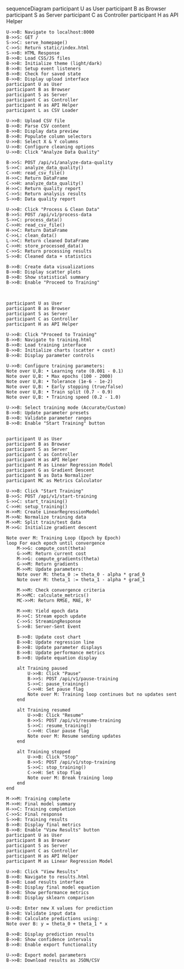 sequenceDiagram
participant U as User
participant B as Browser
participant S as Server
participant C as Controller
participant H as API Helper

    U->>B: Navigate to localhost:8000
    B->>S: GET /
    S->>C: serve_homepage()
    C->>S: Return static/index.html
    S->>B: HTML Response
    B->>B: Load CSS/JS files
    B->>B: Initialize theme (light/dark)
    B->>B: Setup event listeners
    B->>B: Check for saved state
    B->>B: Display upload interface
    participant U as User
    participant B as Browser
    participant S as Server
    participant C as Controller
    participant H as API Helper
    participant L as CSV Loader

    U->>B: Upload CSV file
    B->>B: Parse CSV content
    B->>B: Display data preview
    B->>B: Populate column selectors
    U->>B: Select X & Y columns
    U->>B: Configure cleaning options
    U->>B: Click "Analyze Data Quality"

    B->>S: POST /api/v1/analyze-data-quality
    S->>C: analyze_data_quality()
    C->>H: read_csv_file()
    H->>C: Return DataFrame
    C->>H: analyze_data_quality()
    H->>C: Return quality report
    C->>S: Return analysis results
    S->>B: Data quality report

    U->>B: Click "Process & Clean Data"
    B->>S: POST /api/v1/process-data
    S->>C: process_data()
    C->>H: read_csv_file()
    H->>C: Return DataFrame
    C->>L: clean_data()
    L->>C: Return cleaned DataFrame
    C->>H: store_processed_data()
    C->>S: Return processing results
    S->>B: Cleaned data + statistics

    B->>B: Create data visualizations
    B->>B: Display scatter plots
    B->>B: Show statistical summary
    B->>B: Enable "Proceed to Training"



    participant U as User
    participant B as Browser
    participant S as Server
    participant C as Controller
    participant H as API Helper

    U->>B: Click "Proceed to Training"
    B->>B: Navigate to training.html
    B->>B: Load training interface
    B->>B: Initialize charts (scatter + cost)
    B->>B: Display parameter controls

    U->>B: Configure training parameters:
    Note over U,B: • Learning rate (0.001 - 0.1)
    Note over U,B: • Max epochs (100 - 2000)
    Note over U,B: • Tolerance (1e-6 - 1e-2)
    Note over U,B: • Early stopping (true/false)
    Note over U,B: • Train split (0.7 - 0.9)
    Note over U,B: • Training speed (0.2 - 1.0)

    U->>B: Select training mode (Accurate/Custom)
    B->>B: Update parameter presets
    B->>B: Validate parameter ranges
    B->>B: Enable "Start Training" button


    participant U as User
    participant B as Browser
    participant S as Server
    participant C as Controller
    participant H as API Helper
    participant M as Linear Regression Model
    participant G as Gradient Descent
    participant N as Data Normalizer
    participant MC as Metrics Calculator

    U->>B: Click "Start Training"
    B->>S: POST /api/v1/start-training
    S->>C: start_training()
    C->>H: setup_training()
    H->>M: Create LinearRegressionModel
    M->>N: Normalize training data
    M->>M: Split train/test data
    M->>G: Initialize gradient descent

    Note over M: Training Loop (Epoch by Epoch)
    loop For each epoch until convergence
        M->>G: compute_cost(theta)
        G->>M: Return current cost
        M->>G: compute_gradients(theta)
        G->>M: Return gradients
        M->>M: Update parameters:
        Note over M: theta_0 := theta_0 - alpha * grad_0
        Note over M: theta_1 := theta_1 - alpha * grad_1

        M->>M: Check convergence criteria
        M->>MC: calculate_metrics()
        MC->>M: Return RMSE, MAE, R²

        M->>H: Yield epoch data
        H->>C: Stream epoch update
        C->>S: StreamingResponse
        S->>B: Server-Sent Event

        B->>B: Update cost chart
        B->>B: Update regression line
        B->>B: Update parameter displays
        B->>B: Update performance metrics
        B->>B: Update equation display

        alt Training paused
            U->>B: Click "Pause"
            B->>S: POST /api/v1/pause-training
            S->>C: pause_training()
            C->>H: Set pause flag
            Note over M: Training loop continues but no updates sent
        end

        alt Training resumed
            U->>B: Click "Resume"
            B->>S: POST /api/v1/resume-training
            S->>C: resume_training()
            C->>H: Clear pause flag
            Note over M: Resume sending updates
        end

        alt Training stopped
            U->>B: Click "Stop"
            B->>S: POST /api/v1/stop-training
            S->>C: stop_training()
            C->>H: Set stop flag
            Note over M: Break training loop
        end
    end

    M->>M: Training complete
    M->>H: Final model summary
    H->>C: Training completion
    C->>S: Final response
    S->>B: Training results
    B->>B: Display final metrics
    B->>B: Enable "View Results" button
    participant U as User
    participant B as Browser
    participant S as Server
    participant C as Controller
    participant H as API Helper
    participant M as Linear Regression Model

    U->>B: Click "View Results"
    B->>B: Navigate to results.html
    B->>B: Load results interface
    B->>B: Display final model equation
    B->>B: Show performance metrics
    B->>B: Display sklearn comparison

    U->>B: Enter new X values for prediction
    B->>B: Validate input data
    B->>B: Calculate predictions using:
    Note over B: y = theta_0 + theta_1 * x

    B->>B: Display prediction results
    B->>B: Show confidence intervals
    B->>B: Enable export functionality

    U->>B: Export model parameters
    B->>B: Download results as JSON/CSV
